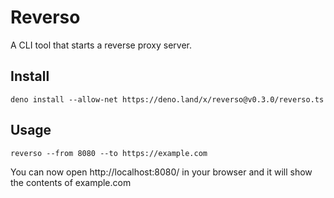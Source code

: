 # Reverso

A CLI tool that starts a reverse proxy server.

## Install

```
deno install --allow-net https://deno.land/x/reverso@v0.3.0/reverso.ts
```

## Usage

```
reverso --from 8080 --to https://example.com
```

You can now open http://localhost:8080/ in your browser and it will show the contents of example.com
